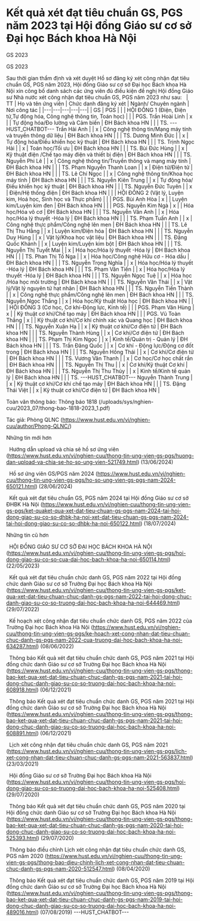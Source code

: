 # Kết quả xét đạt tiêu chuẩn GS, PGS năm 2023 tại Hội đồng Giáo sư cơ sở Đại học Bách khoa Hà Nội

GS 2023
<figcaption>GS 2023</figcaption>

Sau thời gian thẩm định và xét duyệt Hồ sơ đăng ký xét công nhận đạt tiêu chuẩn GS, PGS năm 2023, Hội đồng Giáo sư cơ sở Đại học Bách khoa Hà Nội xin công bố danh sách các ứng viên đủ điều kiện đề nghị Hội đồng Giáo sư Nhà nước xét công nhận đạt tiêu chuẩn GS, PGS năm 2023 như sau:
 
| TT | Họ và tên ứng viên | Chức danh đăng ký xét | Ngành/ Chuyên ngành | Nơi công tác |
|---|---|---|---|---|
| GS | PGS |
|  | HỘI ĐỒNG 1 (Điện, Điện tử,Tự động hóa, Công nghệ thông tin, Toán học) |
|  | PGS. Trần Hoài Linh | x |  | Tự động hóa/Đo lường và Cảm biến | ĐH Bách khoa HN |
|  | TS. 
 ---HUST_CHATBOT---
Trần Hải Anh |  | x | Công nghệ thông tin/Mạng máy tính và truyền thông dữ liệu | ĐH Bách khoa HN |
|  | TS. Dương Minh Đức |  | x | Tự động hóa/Điều khiển học kỹ thuật | ĐH Bách khoa HN |
|  | TS. Trịnh Ngọc Hải |  | x | Toán học/Tối ưu | ĐH Bách khoa HN |
|  | TS. Bùi Đức Hùng |  | x | Kỹ thuật điện /Chế tạo máy điện và thiết bị điện | ĐH Bách khoa HN |
|  | TS. Nguyễn Phi Lê |  | x | Công nghệ thông tin/Truyền thông và mạng máy tính | ĐH Bách khoa HN |
|  | TS. Phạm Nguyễn Thanh Loan |  | x | Điện tử/Điện tử | ĐH Bách khoa HN |
|  | TS. Lê Chí Ngọc |  | x | Công nghệ thông tin/Khoa học máy tính | ĐH Bách khoa HN |
|  | TS. Nguyễn Kiên Trung |  | x | Tự động hóa/Điều khiển học kỹ thuật | ĐH Bách khoa HN |
|  | TS. Nguyễn Đức Tuyên |  | x | Điện/Hệ thống điện | ĐH Bách khoa HN |
|  | HỘI ĐỒNG 2 (Vật lý, Luyện kim, Hoá học, Sinh học và Thực phẩm) |
|  | PGS. Bùi Anh Hòa | x |  | Luyện kim/Luyện kim đen | ĐH Bách khoa HN |
|  | PGS. Nguyễn Kim Ngà | x |  | Hóa học/Hóa vô cơ | ĐH Bách khoa HN |
|  | TS. Nguyễn Vân Anh |  | x | Hóa học/Hóa lý thuyết -Hóa lý | ĐH Bách khoa HN |
|  | TS. Phạm Tuấn Anh |  | x | Công nghệ thực phẩm/Công nghệ lên men | ĐH Bách khoa HN |
|  | TS. Lê Thị Thu Hằng |  | x | Luyện kim/Điện hóa | ĐH Bách khoa HN |
|  | TS. Nguyễn Duy Hùng |  | x | Vật lý/Khoa học vật liệu | ĐH Bách khoa HN |
|  | TS. Đặng Quốc Khánh |  | x | Luyện kim/Luyện kim bột | ĐH Bách khoa HN |
|  | TS. Nguyễn Thị Tuyết Mai |  | x | Hóa học/Hóa lý thuyết -Hóa lý | ĐH Bách khoa HN |
|  | TS. Phan Thị Tố Nga |  | x | Hóa học/Công nghệ Hữu cơ - Hóa dầu | ĐH Bách khoa HN |
|  | TS. Nguyễn Trọng Nghĩa |  | x | Hóa học/Hóa lý thuyết -Hóa lý | ĐH Bách khoa HN |
|  | TS. Phạm Văn Tiến |  | x | Hóa học/Hóa lý thuyết -Hóa lý | ĐH Bách khoa HN |
|  | TS. Nguyễn Ngọc Tuệ |  | x | Hóa học /Hóa học môi trường | ĐH Bách khoa HN |
|  | TS. Nguyễn Văn Thái |  | x | Vật lý/Vật lý nguyên tử hạt nhân | ĐH Bách khoa HN |
|  | TS. Nguyễn Tiến Thành |  | x | Công nghệ thực phẩm/Công nghệ lên men | ĐH Bách khoa HN |
|  | TS. Nguyễn Ngọc Thắng |  | x | Hóa học/Kỹ thuật Hóa học | ĐH Bách khoa HN |
|  | HỘI ĐỒNG 3 (Cơ học, Cơ khí-Động lực, Kinh tế) |
|  | PGS. Phạm Văn Hùng | x |  | Kỹ thuật cơ khí/Chế tạo máy | ĐH Bách khoa HN |
|  | PGS. Vũ Toàn Thắng | x |  | Kỹ thuật cơ khí/Cơ khí chính xác và Quang học | ĐH Bách khoa HN |
|  | TS. Nguyễn Xuân Hạ |  | x | Kỹ thuật cơ khí/Cơ điện tử | ĐH Bách khoa HN |
|  | TS. Nguyễn Thành Hùng |  | x | Cơ khí/Cơ điện tử | ĐH Bách khoa HN |
|  | TS. Phạm Thị Kim Ngọc |  | x | Kinh tế/Quản trị - Quản lý | ĐH Bách khoa HN |
|  | TS. Trần Đăng Quốc |  | x | Cơ khí - Động lực/Động cơ đốt trong | ĐH Bách khoa HN |
|  | TS. Nguyễn Hồng Thái |  | x | Cơ khí/Cơ điện tử | ĐH Bách khoa HN |
|  | TS. Vương Văn Thanh |  | x | Cơ học/Cơ học chất rắn | ĐH Bách khoa HN |
|  | TS. Nguyễn Thị Thu |  | x | Cơ khí/Kỹ thuật Cơ khí | ĐH Bách khoa HN |
|  | TS. Nguyễn Thị Thu Thủy |  | x | Kinh tế/Kinh tế quản lý | ĐH Bách khoa HN |
|  | TS. 
 ---HUST_CHATBOT---
Nguyễn Thành Trung |  | x | Kỹ thuật cơ khí/Cơ khí chế tạo máy | ĐH Bách khoa HN |
|  | TS. Đặng Thái Việt |  | x | Kỹ thuật cơ khí/Cơ điện tử | ĐH Bách khoa HN |

Toàn văn thông báo: Thông báo 1818 (/uploads/sys/nghien-cuu/2023_07/thong-bao-1818-2023_1.pdf)

Tác giả: Phòng QLNC (https://www.hust.edu.vn/vi/nghien-cuu/author/Phong-QLNC/)

Những tin mới hơn

 
Hướng dẫn upload và chia sẻ hồ sơ ứng viên (https://www.hust.edu.vn/vi/nghien-cuu/thong-tin-ung-vien-gs-pgs/huong-dan-upload-va-chia-se-ho-so-ung-vien-521749.html)
(13/06/2024)

 
Hồ sơ ứng viên GS/PGS năm 2024 (https://www.hust.edu.vn/vi/nghien-cuu/thong-tin-ung-vien-gs-pgs/ho-so-ung-vien-gs-pgs-nam-2024-650121.html)
(28/06/2024)

 
Kết quả xét đạt tiêu chuẩn GS, PGS năm 2024 tại Hội đồng Giáo sư cơ sở ĐHBK Hà Nội (https://www.hust.edu.vn/vi/nghien-cuu/thong-tin-ung-vien-gs-pgs/ket-quaket-qua-xet-dat-tieu-chuan-gs-pgs-nam-2024-tai-hoi-dong-giao-su-co-so-dhbk-ha-noi-xet-dat-tieu-chuan-gs-pgs-nam-2024-tai-hoi-dong-giao-su-co-so-dhbk-ha-noi-650122.html)
(18/07/2024)

Những tin cũ hơn

 
HỘI ĐỒNG GIÁO SƯ CƠ SỞ ĐẠI HỌC BÁCH KHOA HÀ NỘI (https://www.hust.edu.vn/vi/nghien-cuu/thong-tin-ung-vien-gs-pgs/hoi-dong-giao-su-co-so-cua-dai-hoc-bach-khoa-ha-noi-650114.html)
(22/05/2023)

 
Kết quả xét đạt tiêu chuẩn chức danh GS, PGS năm 2022 tại Hội đồng chức danh Giáo sư cơ sở Trường Đại học Bách khoa Hà Nội (https://www.hust.edu.vn/vi/nghien-cuu/thong-tin-ung-vien-gs-pgs/ket-qua-xet-dat-tieu-chuan-chuc-danh-gs-pgs-nam-2022-tai-hoi-dong-chuc-danh-giao-su-co-so-truong-dai-hoc-bach-khoa-ha-noi-644469.html)
(29/07/2022)

 
Kế hoạch xét công nhận đạt tiêu chuẩn chức danh GS, PGS năm 2022 của Trường Đại học Bách khoa Hà Nội (https://www.hust.edu.vn/vi/nghien-cuu/thong-tin-ung-vien-gs-pgs/ke-hoach-xet-cong-nhan-dat-tieu-chuan-chuc-danh-gs-pgs-nam-2022-cua-truong-dai-hoc-bach-khoa-ha-noi-634287.html)
(08/06/2022)

 
Thông báo Kết quả xét đạt tiêu chuẩn chức danh GS, PGS năm 2021 tại Hội đồng chức danh Giáo sư cơ sở Trường Đại học Bách khoa Hà Nội (https://www.hust.edu.vn/vi/nghien-cuu/thong-tin-ung-vien-gs-pgs/thong-bao-ket-qua-xet-dat-tieu-chuan-chuc-danh-gs-pgs-nam-2021-tai-hoi-dong-chuc-danh-giao-su-co-so-truong-dai-hoc-bach-khoa-ha-noi-608918.html)
(06/12/2021)

 
Thông báo Kết quả xét đạt tiêu chuẩn chức danh GS, PGS năm 2021 tại Hội đồng chức danh Giáo sư cơ sở Trường Đại học Bách khoa Hà Nội (https://www.hust.edu.vn/vi/nghien-cuu/thong-tin-ung-vien-gs-pgs/thong-bao-ket-qua-xet-dat-tieu-chuan-chuc-danh-gs-pgs-nam-2021-tai-hoi-dong-chuc-danh-giao-su-co-so-truong-dai-hoc-bach-khoa-ha-noi-608891.html)
(06/12/2021)

 
Lịch xét công nhận đạt tiêu chuẩn chức danh GS, PGS năm 2021 (https://www.hust.edu.vn/vi/nghien-cuu/thong-tin-ung-vien-gs-pgs/lich-xet-cong-nhan-dat-tieu-chuan-chuc-danh-gs-pgs-nam-2021-563837.html)
(23/03/2021)

 
Hội đồng Giáo sư cơ sở Trường Đại học Bách khoa Hà Nội (https://www.hust.edu.vn/vi/nghien-cuu/thong-tin-ung-vien-gs-pgs/hoi-dong-giao-su-co-so-truong-dai-hoc-bach-khoa-ha-noi-525408.html)
(29/07/2020)

 
Thông báo Kết quả xét đạt tiêu chuẩn chức danh GS, PGS năm 2020 tại Hội đồng chức danh Giáo sư cơ sở Trường Đại học Bách khoa Hà Nội (https://www.hust.edu.vn/vi/nghien-cuu/thong-tin-ung-vien-gs-pgs/thong-bao-ket-qua-xet-dat-tieu-chuan-chuc-danh-gs-pgs-nam-2020-tai-hoi-dong-chuc-danh-giao-su-co-so-truong-dai-hoc-bach-khoa-ha-noi-525393.html)
(29/07/2020)

 
Thông báo điều chỉnh Lịch xét công nhận đạt tiêu chuẩn chức danh GS, PGS năm 2020 (https://www.hust.edu.vn/vi/nghien-cuu/thong-tin-ung-vien-gs-pgs/thong-bao-dieu-chinh-lich-xet-cong-nhan-dat-tieu-chuan-chuc-danh-gs-pgs-nam-2020-512547.html)
(08/04/2020)

 
Thông báo  Kết quả xét đạt tiêu chuẩn chức danh GS, PGS năm 2019 tại Hội đồng chức danh Giáo sư cơ sở Trường Đại học Bách khoa Hà Nội (https://www.hust.edu.vn/vi/nghien-cuu/thong-tin-ung-vien-gs-pgs/thong-bao-ket-qua-xet-dat-tieu-chuan-chuc-danh-gs-pgs-nam-2019-tai-hoi-dong-chuc-danh-giao-su-co-so-truong-dai-hoc-bach-khoa-ha-noi-489016.html)
(07/08/2019) 
 ---HUST_CHATBOT---